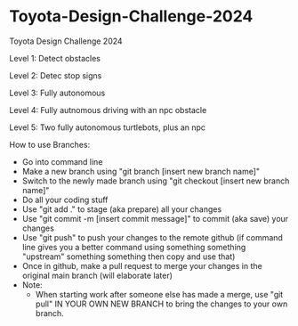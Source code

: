 # Toyota-Design-Challenge-2024
Toyota Design Challenge 2024

Level 1: Detect obstacles

Level 2: Detec stop signs

Level 3: Fully autonomous

Level 4: Fully autnomous driving with an npc obstacle

Level 5: Two fully autonomous turtlebots, plus an npc

How to use Branches:
- Go into command line
- Make a new branch using "git branch [insert new branch name]"
- Switch to the newly made branch using "git checkout [insert new branch name]"
- Do all your coding stuff
- Use "git add ." to stage (aka prepare) all your changes
- Use "git commit -m [insert commit message]" to commit (aka save) your changes
- Use "git push" to push your changes to the remote github (if command line gives you a better command using something something "upstream" something something then copy and use that)
- Once in github, make a pull request to merge your changes in the original main branch (will elaborate later)
- Note:
    - When starting work after someone else has made a merge, use "git pull" IN YOUR OWN NEW BRANCH to bring the changes to your own branch. 
